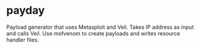 # payday
Payload generator that uses Metasploit and Veil. Takes IP address as input and calls Veil. Use msfvenom to create payloads and writes resource handler files.

